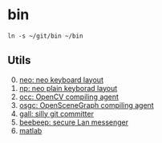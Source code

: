 # bin

```shell
ln -s ~/git/bin ~/bin
```

## Utils

0. [neo: neo keyboard layout](./neo)
0. [np: neo plain keyborad layout](./np)
0. [occ: OpenCV compiling agent](./occ)
0. [osgc: OpenSceneGraph compiling agent](./osgc)
0. [gall: silly git committer](./gall)
0. [beebeep: secure Lan messenger](http://sourceforge.net/projects/beebeep/)
0. [matlab](./matlab)
